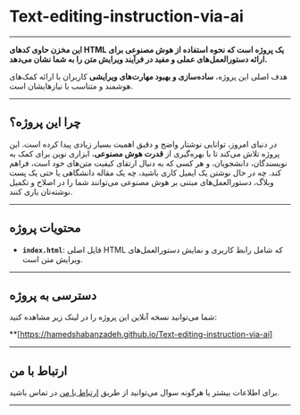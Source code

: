# Text-editing-instruction-via-ai

-----

**این مخزن حاوی کدهای HTML یک پروژه است که نحوه استفاده از هوش مصنوعی برای ارائه دستورالعمل‌های عملی و مفید در فرآیند ویرایش متن را به شما نشان می‌دهد.**

هدف اصلی این پروژه، **ساده‌سازی و بهبود مهارت‌های ویرایشی** کاربران با ارائه کمک‌های هوشمند و متناسب با نیازهایشان است.

-----

## چرا این پروژه؟

در دنیای امروز، توانایی نوشتار واضح و دقیق اهمیت بسیار زیادی پیدا کرده است. این پروژه تلاش می‌کند تا با بهره‌گیری از **قدرت هوش مصنوعی**، ابزاری نوین برای کمک به نویسندگان، دانشجویان، و هر کسی که به دنبال ارتقای کیفیت متن‌های خود است، فراهم کند. چه در حال نوشتن یک ایمیل کاری باشید، چه یک مقاله دانشگاهی یا حتی یک پست وبلاگ، دستورالعمل‌های مبتنی بر هوش مصنوعی می‌توانند شما را در اصلاح و تکمیل نوشته‌تان یاری کنند.

-----

## محتویات پروژه

  * **`index.html`**: فایل اصلی HTML که شامل رابط کاربری و نمایش دستورالعمل‌های ویرایش متن است.

-----

## دسترسی به پروژه

شما می‌توانید نسخه آنلاین این پروژه را در لینک زیر مشاهده کنید:

**[https://hamedshabanzadeh.github.io/Text-editing-instruction-via-ai]

-----

## ارتباط با من

برای اطلاعات بیشتر یا هرگونه سوال می‌توانید از طریق [ارتباط با من](https://linktr.ee/hamed.shabanzadeh) در تماس باشید.

-----
